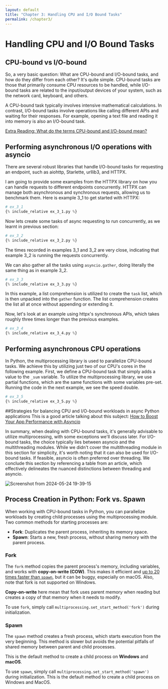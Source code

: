 ```yaml
---
layout: default
title: "Chapter 3: Handling CPU and I/O Bound Tasks"
permalink: /chapter3/
---
```


# Handling CPU and I/O Bound Tasks
## CPU-bound vs I/O-bound
So, a very basic question: What are CPU-bound and I/O-bound tasks, and how do they differ from each other?
It's quite simple. CPU-bound tasks are those that primarily consume CPU resources to be handled, while I/O-bound tasks
are related to the input/output devices of your system, such as the network card, keyboard, and others.

A CPU-bound task typically involves intensive mathematical calculations.
In contrast, I/O-bound tasks involve operations like calling different APIs and waiting for their responses.
For example, opening a text file and reading it into memory is also an I/O-bound task.



[Extra Reading: What do the terms CPU-bound and I/O-bound mean?](https://stackoverflow.com/questions/868568/what-do-the-terms-cpu-bound-and-i-o-bound-mean)

## Performing asynchronous I/O operations with asyncio

There are several robust libraries that handle I/O-bound tasks for requesting an endpoint,
such as aiohttp, Starlette, urllib3, and HTTPX.

I am going to provide some examples from the HTTPX library on how you can handle requests
to different endpoints concurrently.
HTTPX can manage both asynchronous and synchronous requests, allowing us to benchmark them.
Here is example 3_1 to get started with HTTPX:


```python
# ex_3_1
{% include_relative ex_3_1.py %}
```

Now lets create some tasks of async requesting to run concurrently, as we learnt in previous section:
```python
# ex_3_2
{% include_relative ex_3_2.py %}
```

The times recorded in examples 3_1 and 3_2 are very close,
indicating that example 3_2 is running the requests concurrently.

We can also gather all the tasks using `asyncio.gather`, doing literally the same thing as in example 3_2.
```python
# ex_3_3
{% include_relative ex_3_3.py %}
```

In this example, a list comprehension is utilized to create the `task` list,
which is then unpacked into the `gather` function.
The list comprehension creates the list all at once without appending or extending it.

Now, let's look at an example using httpx's synchronous APIs,
which takes roughly three times longer than the previous examples.

```python
# ex_3_4
{% include_relative ex_3_4.py %}
```

## Performing asynchronous CPU operations

In Python, the multiprocessing library is used to parallelize CPU-bound tasks.
We achieve this by utilizing just two of our CPU's cores in the following example.
First, we define a CPU-bound task that simply adds a value to the `_sum` variable.
To utilize the multiprocessing library, we use partial functions,
which are the same functions with some variables pre-set.
Running the code in the next example, we see the speed double.
```python
# ex_3_5
{% include_relative ex_3_5.py %}
```

##Strategies for balancing CPU and I/O-bound workloads in async Python applications
This is a good article talking about this subject:
[How to Boost Your App Performance with Asyncio](https://blog.cellenza.com/en/software-development/how-to-boost-your-apps-performance-with-asyncio-a-practical-guide-for-python-developers/)

In summary, when dealing with CPU-bound tasks, it's generally advisable to utilize multiprocessing,
with some exceptions we'll discuss later.
For I/O-bound tasks, the choice typically lies between asyncio and the multithreading modules.
While we didn't cover the multithreading module in this section for simplicity,
it's worth noting that it can also be used for I/O-bound tasks.
If feasible, asyncio is often preferred over threading.
We conclude this section by referencing a table from an article,
which effectively delineates the nuanced distinctions between threading and asyncio.


![Screenshot from 2024-05-24 19-39-15](https://github.com/aligheshlaghi97/asynchronous-python/assets/121802083/935a265a-aa5f-4e35-b311-d9d810e9f5c1)

## Process Creation in Python: Fork vs. Spawn
When working with CPU-bound tasks in Python, you can parallelize workloads by creating child processes using the multiprocessing module.
Two common methods for starting processes are:
  - **Fork**: Duplicates the parent process, inheriting its memory space.
  - **Spawn**: Starts a new, fresh process, without sharing memory with the parent process.

### Fork
The `fork` method copies the parent process's memory, including variables, and works with **copy-on-write (COW)**. This makes it efficient and
[up to 20 times faster than `spawn`](https://superfastpython.com/fork-faster-than-spawn/),
but it can be buggy, especially on macOS. Also, note that fork is not supported on Windows.

**Copy-on-write** here mean that fork uses parent memory when reading but creates a copy of that memory when it needs to modify.

To use `fork`, simply call `multiprocessing.set_start_method('fork')` during initialization.

### Spawn
The `spawn` method creates a fresh process, which starts execution from the very beginning.
This method is slower but avoids the potential pitfalls of shared memory between parent and child processes.

This is the default method to create a child process on **Windows** and **macOS**.

To use `spawn`, simply call `multiprocessing.set_start_method('spawn')` during initialization.
This is the default method to create a child process on Windows and MacOS.
